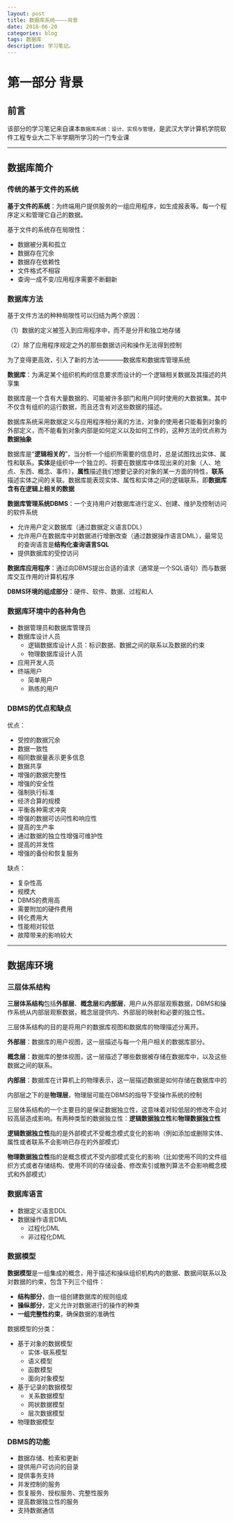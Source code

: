 ```yaml
---
layout: post
title: 数据库系统————背景
date: 2018-06-20
categories: blog
tags: 数据库
description: 学习笔记。
---
```


第一部分 背景
===
## 前言

该部分的学习笔记来自课本`数据库系统：设计、实现与管理`，是武汉大学计算机学院软件工程专业大二下半学期所学习的一门专业课

---
## 数据库简介

### 传统的基于文件的系统
**基于文件的系统**：为终端用户提供服务的一组应用程序，如生成报表等。每一个程序定义和管理它自己的数据。

基于文件的系统存在局限性：
- 数据被分离和孤立
- 数据存在冗余
- 数据存在依赖性
- 文件格式不相容
- 查询一成不变/应用程序需要不断翻新

### 数据库方法
基于文件方法的种种局限性可以归结为两个原因：

（1）数据的定义被签入到应用程序中，而不是分开和独立地存储

（2）除了应用程序规定之外的那些数据访问和操作无法得到控制

为了变得更高效，引入了新的方法————数据库和数据库管理系统

**数据库**：为满足某个组织机构的信息要求而设计的一个逻辑相关数据及其描述的共享集

数据库是一个含有大量数据的、可能被许多部门和用户同时使用的大数据集。其中不仅含有组织的运行数据，而且还含有对这些数据的描述。

数据库系统采用数据定义与应用程序相分离的方法，对象的使用者只能看到对象的外部定义，而不能看到对象内部是如何定义以及如何工作的，这种方法的优点称为**数据抽象**

数据库是“**逻辑相关的**”，当分析一个组织所需要的信息时，总是试图找出实体、属性和联系。**实体**是组织中一个独立的、将要在数据库中体现出来的对象（人、地点、东西、概念、事件），**属性**描述我们想要记录的对象的某一方面的特性，**联系**描述实体之间的关联。数据库能表现实体、属性和实体之间的逻辑联系，即**数据库含有在逻辑上相关的数据**

**数据库管理系统DBMS**：一个支持用户对数据库进行定义、创建、维护及控制访问的软件系统
- 允许用户定义数据库（通过数据定义语言DDL）
- 允许用户在数据库中对数据进行增删改查（通过数据操作语言DML），最常见的查询语言是**结构化查询语言SQL**
- 提供数据库的受控访问

**数据库应用程序**：通过向DBMS提出合适的请求（通常是一个SQL语句）而与数据库交互作用的计算机程序

**DBMS环境的组成部分**：硬件、软件、数据、过程和人
### 数据库环境中的各种角色
- 数据管理员和数据库管理员
- 数据库设计人员
  - 逻辑数据库设计人员：标识数据、数据之间的联系以及数据的约束 
  - 物理数据库设计人员
- 应用开发人员
- 终端用户
  - 简单用户
  - 熟练的用户
### DBMS的优点和缺点
优点：
- 受控的数据冗余
- 数据一致性
- 相同数据量表示更多信息
- 数据共享
- 增强的数据完整性
- 增强的安全性
- 强制执行标准
- 经济合算的规模
- 平衡各种需求冲突
- 增强的数据可访问性和响应性
- 提高的生产率
- 通过数据的独立性增强可维护性
- 提高的并发性
- 增强的备份和恢复服务

缺点：
- 复杂性高
- 规模大
- DBMS的费用高
- 需要附加的硬件费用
- 转化费用大
- 性能相对较低
- 故障带来的影响较大

---
## 数据库环境
### 三层体系结构
**三层体系结构**包括**外部层**、**概念层**和**内部层**，用户从外部层观察数据，DBMS和操作系统从内部层观察数据，概念层提供内、外部层的映射和必要的独立性。

三层体系结构的目的是将用户的数据库视图和数据库的物理描述分离开。

**外部层**：数据库的用户视图，这一层描述与每一个用户相关的数据库部分。

**概念层**：数据库的整体视图，这一层描述了哪些数据被存储在数据库中，以及这些数据之间的联系。

**内部层**：数据库在计算机上的物理表示，这一层描述数据是如何存储在数据库中的

内部层之下的是**物理层**，物理层可能在DBMS的指导下受操作系统的控制

三层体系结构的一个主要目的是保证数据独立性，这意味着对较低层的修改不会对较高层造成影响。有两种类型的数据独立性：**逻辑数据独立性**和**物理数据独立性**

**逻辑数据独立性**指的是外部模式不受概念模式变化的影响（例如添加或删除实体、属性或者联系不会影响已存在的外部模式）

**物理数据独立性**指的是概念模式不受内部模式变化的影响（比如使用不同的文件组织方式或者存储结构、使用不同的存储设备、修改索引或散列算法不会影响概念模式和外部模式）

### 数据库语言
- 数据定义语言DDL
- 数据操作语言DML
  - 过程化DML
  - 非过程化DML

### 数据模型
**数据模型**是一组集成的概念，用于描述和操纵组织机构内的数据、数据间联系以及对数据的约束，包含下列三个组件：
- **结构部分**，由一组创建数据库的规则组成
- **操纵部分**，定义允许对数据进行的操作的种类
- **一组完整性约束**，确保数据的准确性

数据模型的分类：

- 基于对象的数据模型
  - 实体-联系模型
  - 语义模型
  - 函数模型
  - 面向对象模型
- 基于记录的数据模型
  - 关系数据模型
  - 网状数据模型
  - 层次数据模型
- 物理数据模型

### DBMS的功能
- 数据存储、检索和更新
- 提供用户可访问的目录
- 提供事务支持
- 并发控制的服务
- 恢复服务、授权服务、完整性服务
- 提高数据独立性的服务
- 支持数据通信



